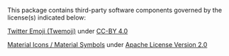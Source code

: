 This package contains third-party software components governed by the license(s) indicated below:

[Twitter Emoji (Twemoji)](https://github.com/twitter/twemoji) under [CC-BY 4.0](https://creativecommons.org/licenses/by/4.0/)

[Material Icons / Material Symbols](https://fonts.google.com/icons) under [Apache License Version 2.0](https://www.apache.org/licenses/LICENSE-2.0.txt)